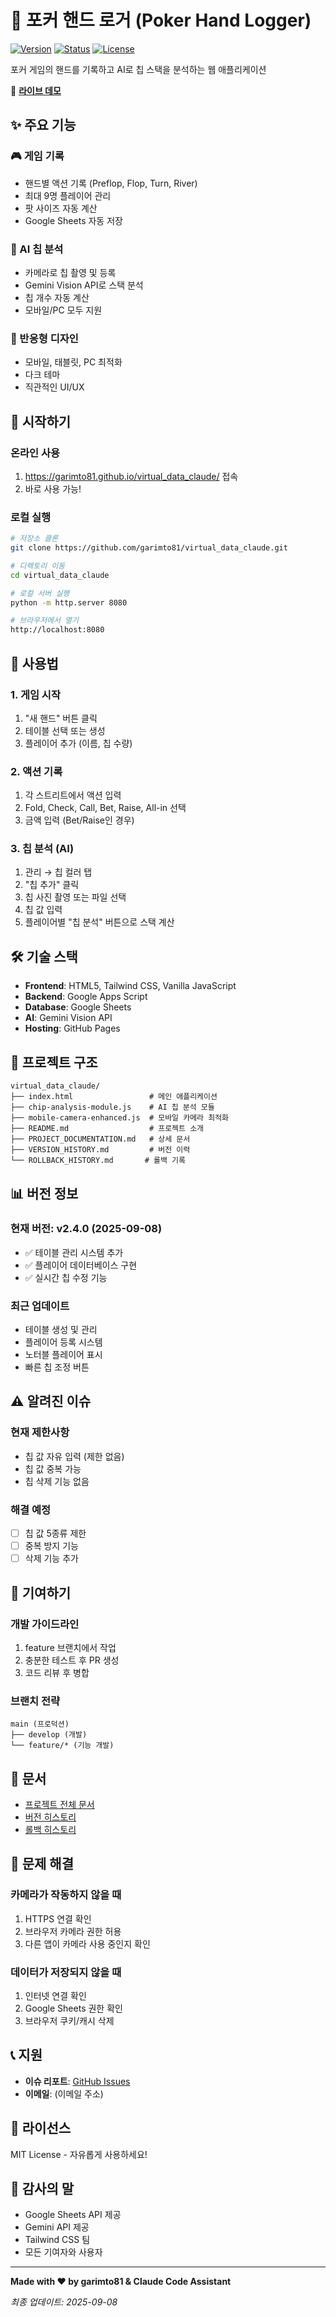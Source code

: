 # 🎰 포커 핸드 로거 (Poker Hand Logger)

[![Version](https://img.shields.io/badge/version-v2.4.0-green)](https://github.com/garimto81/virtual_data_claude)
[![Status](https://img.shields.io/badge/status-stable-success)](https://garimto81.github.io/virtual_data_claude/)
[![License](https://img.shields.io/badge/license-MIT-blue)](LICENSE)

포커 게임의 핸드를 기록하고 AI로 칩 스택을 분석하는 웹 애플리케이션

🔗 **[라이브 데모](https://garimto81.github.io/virtual_data_claude/)**

## ✨ 주요 기능

### 🎮 게임 기록
- 핸드별 액션 기록 (Preflop, Flop, Turn, River)
- 최대 9명 플레이어 관리
- 팟 사이즈 자동 계산
- Google Sheets 자동 저장

### 🤖 AI 칩 분석
- 카메라로 칩 촬영 및 등록
- Gemini Vision API로 스택 분석
- 칩 개수 자동 계산
- 모바일/PC 모두 지원

### 📱 반응형 디자인
- 모바일, 태블릿, PC 최적화
- 다크 테마
- 직관적인 UI/UX

## 🚀 시작하기

### 온라인 사용
1. https://garimto81.github.io/virtual_data_claude/ 접속
2. 바로 사용 가능!

### 로컬 실행
```bash
# 저장소 클론
git clone https://github.com/garimto81/virtual_data_claude.git

# 디렉토리 이동
cd virtual_data_claude

# 로컬 서버 실행
python -m http.server 8080

# 브라우저에서 열기
http://localhost:8080
```

## 📖 사용법

### 1. 게임 시작
1. "새 핸드" 버튼 클릭
2. 테이블 선택 또는 생성
3. 플레이어 추가 (이름, 칩 수량)

### 2. 액션 기록
1. 각 스트리트에서 액션 입력
2. Fold, Check, Call, Bet, Raise, All-in 선택
3. 금액 입력 (Bet/Raise인 경우)

### 3. 칩 분석 (AI)
1. 관리 → 칩 컬러 탭
2. "칩 추가" 클릭
3. 칩 사진 촬영 또는 파일 선택
4. 칩 값 입력
5. 플레이어별 "칩 분석" 버튼으로 스택 계산

## 🛠️ 기술 스택

- **Frontend**: HTML5, Tailwind CSS, Vanilla JavaScript
- **Backend**: Google Apps Script
- **Database**: Google Sheets
- **AI**: Gemini Vision API
- **Hosting**: GitHub Pages

## 📁 프로젝트 구조

```
virtual_data_claude/
├── index.html                 # 메인 애플리케이션
├── chip-analysis-module.js    # AI 칩 분석 모듈
├── mobile-camera-enhanced.js  # 모바일 카메라 최적화
├── README.md                  # 프로젝트 소개
├── PROJECT_DOCUMENTATION.md   # 상세 문서
├── VERSION_HISTORY.md         # 버전 이력
└── ROLLBACK_HISTORY.md       # 롤백 기록
```

## 📊 버전 정보

### 현재 버전: v2.4.0 (2025-09-08)
- ✅ 테이블 관리 시스템 추가
- ✅ 플레이어 데이터베이스 구현
- ✅ 실시간 칩 수정 기능

### 최근 업데이트
- 테이블 생성 및 관리
- 플레이어 등록 시스템
- 노터블 플레이어 표시
- 빠른 칩 조정 버튼

## ⚠️ 알려진 이슈

### 현재 제한사항
- 칩 값 자유 입력 (제한 없음)
- 칩 값 중복 가능
- 칩 삭제 기능 없음

### 해결 예정
- [ ] 칩 값 5종류 제한
- [ ] 중복 방지 기능
- [ ] 삭제 기능 추가

## 🤝 기여하기

### 개발 가이드라인
1. feature 브랜치에서 작업
2. 충분한 테스트 후 PR 생성
3. 코드 리뷰 후 병합

### 브랜치 전략
```
main (프로덕션)
├── develop (개발)
└── feature/* (기능 개발)
```

## 📝 문서

- [프로젝트 전체 문서](PROJECT_DOCUMENTATION.md)
- [버전 히스토리](VERSION_HISTORY.md)
- [롤백 히스토리](ROLLBACK_HISTORY.md)

## 🔧 문제 해결

### 카메라가 작동하지 않을 때
1. HTTPS 연결 확인
2. 브라우저 카메라 권한 허용
3. 다른 앱이 카메라 사용 중인지 확인

### 데이터가 저장되지 않을 때
1. 인터넷 연결 확인
2. Google Sheets 권한 확인
3. 브라우저 쿠키/캐시 삭제

## 📞 지원

- **이슈 리포트**: [GitHub Issues](https://github.com/garimto81/virtual_data_claude/issues)
- **이메일**: (이메일 주소)

## 📄 라이선스

MIT License - 자유롭게 사용하세요!

## 🙏 감사의 말

- Google Sheets API 제공
- Gemini API 제공
- Tailwind CSS 팀
- 모든 기여자와 사용자

---

**Made with ❤️ by garimto81 & Claude Code Assistant**

*최종 업데이트: 2025-09-08*